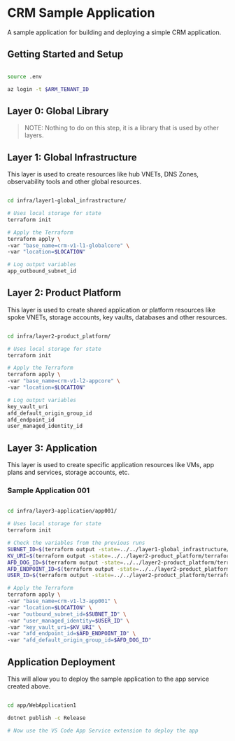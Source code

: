 # CRM Sample Application

A sample application for building and deploying a simple CRM application.

## Getting Started and Setup

```bash

source .env

az login -t $ARM_TENANT_ID

```

## Layer 0: Global Library

> NOTE: Nothing to do on this step, it is a library that is used by other layers.

## Layer 1: Global Infrastructure

This layer is used to create resources like hub VNETs, DNS Zones, observability tools and other global resources.

```bash

cd infra/layer1-global_infrastructure/

# Uses local storage for state
terraform init

# Apply the Terraform
terraform apply \
-var "base_name=crm-v1-l1-globalcore" \
-var "location=$LOCATION"

# Log output variables
app_outbound_subnet_id

```

## Layer 2: Product Platform

This layer is used to create shared application or platform resources like spoke VNETs, storage accounts, key vaults, databases and other resources.

```bash

cd infra/layer2-product_platform/

# Uses local storage for state
terraform init

# Apply the Terraform
terraform apply \
-var "base_name=crm-v1-l2-appcore" \
-var "location=$LOCATION"

# Log output variables
key_vault_uri
afd_default_origin_group_id
afd_endpoint_id
user_managed_identity_id

```

## Layer 3: Application

This layer is used to create specific application resources like VMs, app plans and services, storage accounts, etc.

### Sample Application 001

```bash

cd infra/layer3-application/app001/

# Uses local storage for state
terraform init

# Check the variables from the previous runs
SUBNET_ID=$(terraform output -state=../../layer1-global_infrastructure/terraform.tfstate -json | jq -r '.app_outbound_subnet_id.value')
KV_URI=$(terraform output -state=../../layer2-product_platform/terraform.tfstate -json | jq -r '.key_vault_uri.value')
AFD_DOG_ID=$(terraform output -state=../../layer2-product_platform/terraform.tfstate -json | jq -r '.afd_default_origin_group_id.value')
AFD_ENDPOINT_ID=$(terraform output -state=../../layer2-product_platform/terraform.tfstate -json | jq -r '.afd_endpoint_id.value')
USER_ID=$(terraform output -state=../../layer2-product_platform/terraform.tfstate -json | jq -r '.user_managed_identity_id.value')

# Apply the Terraform
terraform apply \
-var "base_name=crm-v1-l3-app001" \
-var "location=$LOCATION" \
-var "outbound_subnet_id=$SUBNET_ID" \
-var "user_managed_identity=$USER_ID" \
-var "key_vault_uri=$KV_URI" \
-var "afd_endpoint_id=$AFD_ENDPOINT_ID" \
-var "afd_default_origin_group_id=$AFD_DOG_ID"

```

## Application Deployment

This will allow you to deploy the sample application to the app service created above.

```bash

cd app/WebApplication1

dotnet publish -c Release

# Now use the VS Code App Service extension to deploy the app

```
